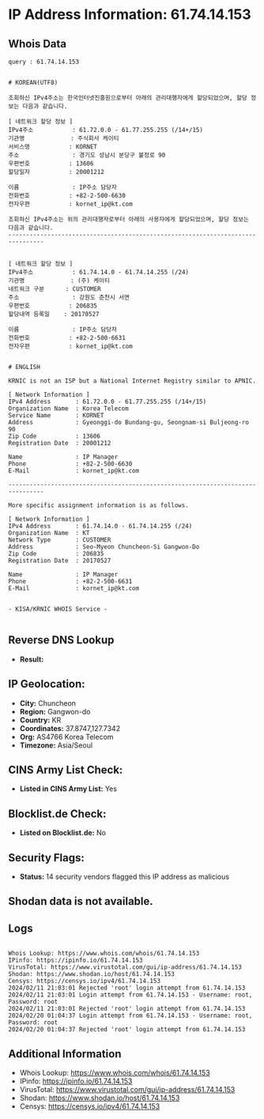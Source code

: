 # IP Address Information: 61.74.14.153

## Whois Data
```
query : 61.74.14.153


# KOREAN(UTF8)

조회하신 IPv4주소는 한국인터넷진흥원으로부터 아래의 관리대행자에게 할당되었으며, 할당 정보는 다음과 같습니다.

[ 네트워크 할당 정보 ]
IPv4주소           : 61.72.0.0 - 61.77.255.255 (/14+/15)
기관명             : 주식회사 케이티
서비스명           : KORNET
주소               : 경기도 성남시 분당구 불정로 90
우편번호           : 13606
할당일자           : 20001212

이름               : IP주소 담당자
전화번호           : +82-2-500-6630
전자우편           : kornet_ip@kt.com

조회하신 IPv4주소는 위의 관리대행자로부터 아래의 사용자에게 할당되었으며, 할당 정보는 다음과 같습니다.
--------------------------------------------------------------------------------


[ 네트워크 할당 정보 ]
IPv4주소           : 61.74.14.0 - 61.74.14.255 (/24)
기관명             : (주) 케이티
네트워크 구분      : CUSTOMER
주소               : 강원도 춘천시 서면
우편번호           : 206835
할당내역 등록일    : 20170527

이름               : IP주소 담당자
전화번호           : +82-2-500-6631
전자우편           : kornet_ip@kt.com


# ENGLISH

KRNIC is not an ISP but a National Internet Registry similar to APNIC.

[ Network Information ]
IPv4 Address       : 61.72.0.0 - 61.77.255.255 (/14+/15)
Organization Name  : Korea Telecom
Service Name       : KORNET
Address            : Gyeonggi-do Bundang-gu, Seongnam-si Buljeong-ro 90
Zip Code           : 13606
Registration Date  : 20001212

Name               : IP Manager
Phone              : +82-2-500-6630
E-Mail             : kornet_ip@kt.com

--------------------------------------------------------------------------------

More specific assignment information is as follows.

[ Network Information ]
IPv4 Address       : 61.74.14.0 - 61.74.14.255 (/24)
Organization Name  : KT
Network Type       : CUSTOMER
Address            : Seo-Myeon Chuncheon-Si Gangwon-Do
Zip Code           : 206835
Registration Date  : 20170527

Name               : IP Manager
Phone              : +82-2-500-6631
E-Mail             : kornet_ip@kt.com


- KISA/KRNIC WHOIS Service -


```
## Reverse DNS Lookup
- **Result:** 

## IP Geolocation:
- **City:** Chuncheon
- **Region:** Gangwon-do
- **Country:** KR
- **Coordinates:** 37.8747,127.7342
- **Org:** AS4766 Korea Telecom
- **Timezone:** Asia/Seoul

## CINS Army List Check:
- **Listed in CINS Army List:** 
Yes

## Blocklist.de Check:
- **Listed on Blocklist.de:** 
No

## Security Flags:
- **Status:** 14 security vendors flagged this IP address as malicious

## Shodan data is not available.

## Logs
```

Whois Lookup: https://www.whois.com/whois/61.74.14.153
IPinfo: https://ipinfo.io/61.74.14.153
VirusTotal: https://www.virustotal.com/gui/ip-address/61.74.14.153
Shodan: https://www.shodan.io/host/61.74.14.153
Censys: https://censys.io/ipv4/61.74.14.153
2024/02/11 21:03:01 Rejected 'root' login attempt from 61.74.14.153
2024/02/11 21:03:01 Login attempt from 61.74.14.153 - Username: root, Password: root
2024/02/11 21:03:01 Rejected 'root' login attempt from 61.74.14.153
2024/02/20 01:04:37 Login attempt from 61.74.14.153 - Username: root, Password: root
2024/02/20 01:04:37 Rejected 'root' login attempt from 61.74.14.153

```
## Additional Information
- Whois Lookup: https://www.whois.com/whois/61.74.14.153
- IPinfo: https://ipinfo.io/61.74.14.153
- VirusTotal: https://www.virustotal.com/gui/ip-address/61.74.14.153
- Shodan: https://www.shodan.io/host/61.74.14.153
- Censys: https://censys.io/ipv4/61.74.14.153

